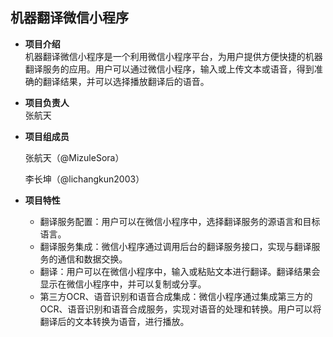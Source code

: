 ## 机器翻译微信小程序  

* **项目介绍**  
  机器翻译微信小程序是一个利用微信小程序平台，为用户提供方便快捷的机器翻译服务的应用。用户可以通过微信小程序，输入或上传文本或语音，得到准确的翻译结果，并可以选择播放翻译后的语音。

* **项目负责人**  
  张航天

* **项目组成员**  

    张航天（@MizuleSora）

    李长坤（@lichangkun2003）

* **项目特性**  
  * 翻译服务配置：用户可以在微信小程序中，选择翻译服务的源语言和目标语言。
  * 翻译服务集成：微信小程序通过调用后台的翻译服务接口，实现与翻译服务的通信和数据交换。
  * 翻译：用户可以在微信小程序中，输入或粘贴文本进行翻译。翻译结果会显示在微信小程序中，并可以复制或分享。
  * 第三方OCR、语音识别和语音合成集成：微信小程序通过集成第三方的OCR、语音识别和语音合成服务，实现对语音的处理和转换。用户可以将翻译后的文本转换为语音，进行播放。